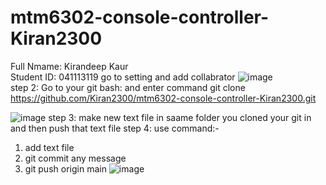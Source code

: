 # mtm6302-console-controller-Kiran2300
<h>Full Nmame: Kirandeep Kaur  <br>
Student ID: 041113119 </h>
go to setting and add collabrator
![image](https://github.com/Kiran2300/mtm6302-console-controller-Kiran2300/assets/134239892/0f361b78-7ce7-41eb-baa1-e83434918718) <br>
step 2: Go to your git bash: and enter command git clone
https://github.com/Kiran2300/mtm6302-console-controller-Kiran2300.git

![image](https://github.com/Kiran2300/mtm6302-console-controller-Kiran2300/assets/134239892/e56a30b6-a2ff-4108-ae09-c50b0048aff6)
step 3: make new text file in saame folder you cloned your git in and then push that text file
step 4: use command:-
1. add text file
2. git commit any message
3. git push origin main
![image](https://github.com/Kiran2300/mtm6302-console-controller-Kiran2300/assets/134239892/7db3f439-15bf-46e1-8937-5862cea7de7e)

